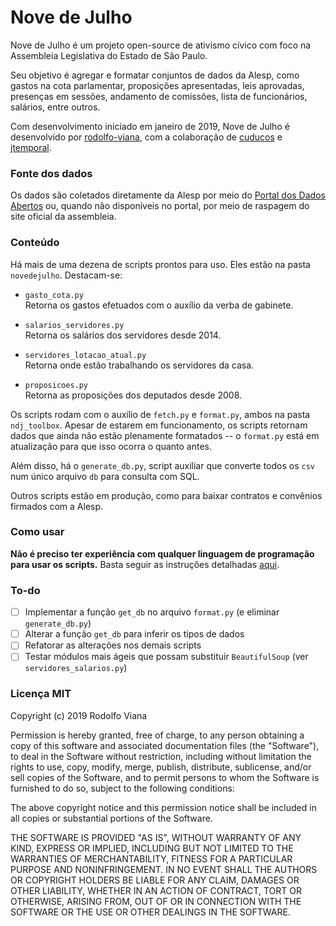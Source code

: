 # __Nove de Julho__

Nove de Julho é um projeto open-source de ativismo cívico com foco na Assembleia Legislativa do Estado de São Paulo.

Seu objetivo é agregar e formatar conjuntos de dados da Alesp, como gastos na cota parlamentar, proposições apresentadas, leis aprovadas, presenças em sessões, andamento de comissões, lista de funcionários, salários, entre outros.

Com desenvolvimento iniciado em janeiro de 2019, Nove de Julho é desenvolvido por [rodolfo-viana](https://github.com/rodolfo-viana), com a colaboração de [cuducos](https://github.com/cuducos) e [jtemporal](https://github.com/jtemporal).

### Fonte dos dados

Os dados são coletados diretamente da Alesp por meio do [Portal dos Dados Abertos](https://www.al.sp.gov.br/dados-abertos/) ou, quando não disponíveis no portal, por meio de raspagem do site oficial da assembleia.

### Conteúdo

Há mais de uma dezena de scripts prontos para uso. Eles estão na pasta `novedejulho`. Destacam-se:

- `gasto_cota.py`<br>
Retorna os gastos efetuados com o auxílio da verba de gabinete.

- `salarios_servidores.py`<br>
Retorna os salários dos servidores desde 2014.

- `servidores_lotacao_atual.py`<br>
Retorna onde estão trabalhando os servidores da casa.

- `proposicoes.py`<br>
Retorna as proposições dos deputados desde 2008.

Os scripts rodam com o auxílio de `fetch.py` e `format.py`, ambos na pasta `ndj_toolbox`. Apesar de estarem em funcionamento, os scripts retornam dados que ainda não estão plenamente formatados -- o `format.py` está em atualização para que isso ocorra o quanto antes.

Além disso, há o `generate_db.py`, script auxiliar que converte todos os `csv` num único arquivo `db` para consulta com SQL.

Outros scripts estão em produção, como para baixar contratos e convênios firmados com a Alesp.

### Como usar

__Não é preciso ter experiência com qualquer linguagem de programação para usar os scripts.__ Basta seguir as instruções detalhadas [aqui](https://github.com/rodolfo-viana/novedejulho/blob/master/como_usar.md).

### To-do

- [ ] Implementar a função `get_db` no arquivo `format.py` (e eliminar `generate_db.py`)
- [ ] Alterar a função `get_db` para inferir os tipos de dados
- [ ] Refatorar as alterações nos demais scripts
- [ ] Testar módulos mais ágeis que possam substituir `BeautifulSoup` (ver `servidores_salarios.py`)

### Licença MIT

Copyright (c) 2019 Rodolfo Viana

Permission is hereby granted, free of charge, to any person obtaining a copy of this software and associated documentation files (the "Software"), to deal in the Software without restriction, including without limitation the rights to use, copy, modify, merge, publish, distribute, sublicense, and/or sell copies of the Software, and to permit persons to whom the Software is furnished to do so, subject to the following conditions:

The above copyright notice and this permission notice shall be included in all copies or substantial portions of the Software.

THE SOFTWARE IS PROVIDED "AS IS", WITHOUT WARRANTY OF ANY KIND, EXPRESS OR IMPLIED, INCLUDING BUT NOT LIMITED TO THE WARRANTIES OF MERCHANTABILITY, FITNESS FOR A PARTICULAR PURPOSE AND NONINFRINGEMENT. IN NO EVENT SHALL THE AUTHORS OR COPYRIGHT HOLDERS BE LIABLE FOR ANY CLAIM, DAMAGES OR OTHER LIABILITY, WHETHER IN AN ACTION OF CONTRACT, TORT OR OTHERWISE, ARISING FROM, OUT OF OR IN CONNECTION WITH THE SOFTWARE OR THE USE OR OTHER DEALINGS IN THE SOFTWARE.
